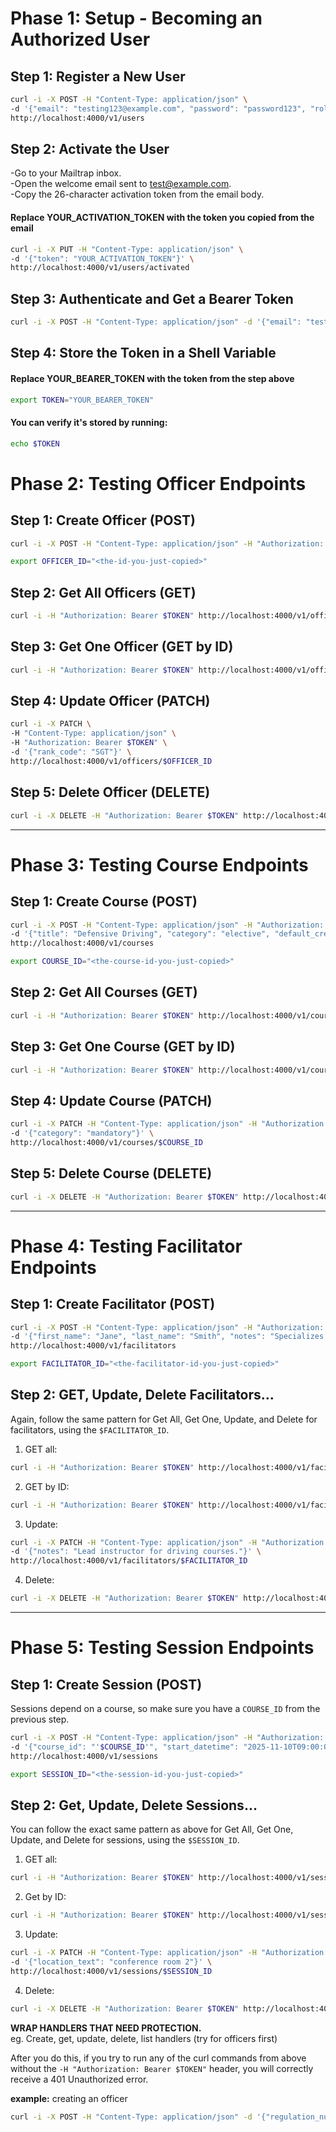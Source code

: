 # Phase 1: Setup - Becoming an Authorized User
## Step 1: Register a New User
```Bash
curl -i -X POST -H "Content-Type: application/json" \
-d '{"email": "testing123@example.com", "password": "password123", "role": "admin"}' \
http://localhost:4000/v1/users
```

## Step 2: Activate the User
-Go to your Mailtrap inbox.  
-Open the welcome email sent to test@example.com.  
-Copy the 26-character activation token from the email body.  

#### Replace YOUR_ACTIVATION_TOKEN with the token you copied from the email
```Bash
curl -i -X PUT -H "Content-Type: application/json" \
-d '{"token": "YOUR_ACTIVATION_TOKEN"}' \
http://localhost:4000/v1/users/activated
```

## Step 3: Authenticate and Get a Bearer Token
```Bash
curl -i -X POST -H "Content-Type: application/json" -d '{"email": "testing123@example.com", "password": "password123"}' http://localhost:4000/v1/tokens/authentication
```

## Step 4: Store the Token in a Shell Variable
#### Replace YOUR_BEARER_TOKEN with the token from the step above
```Bash
export TOKEN="YOUR_BEARER_TOKEN"
```

#### You can verify it's stored by running:
```Bash
echo $TOKEN
```

# Phase 2: Testing Officer Endpoints
## Step 1: Create Officer (POST)
```Bash
curl -i -X POST -H "Content-Type: application/json" -H "Authorization: Bearer $TOKEN" -d '{"regulation_number": "PC750", "first_name": "Marcus", "last_name": "Moore", "sex": "male", "rank_code": "PC"}' http://localhost:4000/v1/officers
```
```Bash
export OFFICER_ID="<the-id-you-just-copied>"
```

## Step 2: Get All Officers (GET)
```Bash
curl -i -H "Authorization: Bearer $TOKEN" http://localhost:4000/v1/officers
```

## Step 3: Get One Officer (GET by ID)
```Bash
curl -i -H "Authorization: Bearer $TOKEN" http://localhost:4000/v1/officers/$OFFICER_ID
```

## Step 4: Update Officer (PATCH)
```Bash
curl -i -X PATCH \
-H "Content-Type: application/json" \
-H "Authorization: Bearer $TOKEN" \
-d '{"rank_code": "SGT"}' \
http://localhost:4000/v1/officers/$OFFICER_ID
```

## Step 5: Delete Officer (DELETE)
```Bash
curl -i -X DELETE -H "Authorization: Bearer $TOKEN" http://localhost:4000/v1/officers/$OFFICER_ID
```

-------------------------------------------------------------------------------------

# Phase 3: Testing Course Endpoints
## Step 1: Create Course (POST)
```Bash
curl -i -X POST -H "Content-Type: application/json" -H "Authorization: Bearer $TOKEN" \
-d '{"title": "Defensive Driving", "category": "elective", "default_credit_hours": 25.0, "description": "Advanced techniques for vehicle control"}' \
http://localhost:4000/v1/courses
```
```Bash
export COURSE_ID="<the-course-id-you-just-copied>"
```

## Step 2: Get All Courses (GET)
```Bash
curl -i -H "Authorization: Bearer $TOKEN" http://localhost:4000/v1/courses
```

## Step 3: Get One Course (GET by ID)
```Bash
curl -i -H "Authorization: Bearer $TOKEN" http://localhost:4000/v1/courses/$COURSE_ID
```

## Step 4: Update Course (PATCH)
```Bash
curl -i -X PATCH -H "Content-Type: application/json" -H "Authorization: Bearer $TOKEN" \
-d '{"category": "mandatory"}' \
http://localhost:4000/v1/courses/$COURSE_ID
```

## Step 5: Delete Course (DELETE)
```Bash
curl -i -X DELETE -H "Authorization: Bearer $TOKEN" http://localhost:4000/v1/courses/$COURSE_ID
```

--------------------------------------------------------------------------------------

# Phase 4: Testing Facilitator Endpoints
## Step 1: Create Facilitator (POST)
```Bash
curl -i -X POST -H "Content-Type: application/json" -H "Authorization: Bearer $TOKEN" \
-d '{"first_name": "Jane", "last_name": "Smith", "notes": "Specializes in practical exercises."}' \
http://localhost:4000/v1/facilitators
```
```Bash
export FACILITATOR_ID="<the-facilitator-id-you-just-copied>"
```

## Step 2: GET, Update, Delete Facilitators...
Again, follow the same pattern for Get All, Get One, Update, and Delete for facilitators, using the `$FACILITATOR_ID`.

1. GET all:
```Bash
curl -i -H "Authorization: Bearer $TOKEN" http://localhost:4000/v1/facilitators
```

2. GET by ID:
```Bash
curl -i -H "Authorization: Bearer $TOKEN" http://localhost:4000/v1/facilitators/$FACILITAOR_ID
```

3. Update:
```Bash
curl -i -X PATCH -H "Content-Type: application/json" -H "Authorization: Bearer $TOKEN" \
-d '{"notes": "Lead instructor for driving courses."}' \
http://localhost:4000/v1/facilitators/$FACILITATOR_ID
```

4. Delete:
```Bash
curl -i -X DELETE -H "Authorization: Bearer $TOKEN" http://localhost:4000/v1/facilitators/$FACILITATOR_ID
```

---------------------------------------------------------------------------------------------------

# Phase 5: Testing Session Endpoints
## Step 1: Create Session (POST)
Sessions depend on a course, so make sure you have a `COURSE_ID` from the previous step.
```Bash
curl -i -X POST -H "Content-Type: application/json" -H "Authorization: Bearer $TOKEN" \
-d '{"course_id": "'$COURSE_ID'", "start_datetime": "2025-11-10T09:00:00Z", "end_datetime": "2025-11-14T17:00:00Z", "location_text": "Training Room 1"}' \
http://localhost:4000/v1/sessions
```
 ```Bash 
export SESSION_ID="<the-session-id-you-just-copied>"
```

## Step 2: Get, Update, Delete Sessions...
You can follow the exact same pattern as above for Get All, Get One, Update, and Delete for sessions, using the `$SESSION_ID`.

1. GET all:
```Bash
curl -i -H "Authorization: Bearer $TOKEN" http://localhost:4000/v1/sessions
```

2. Get by ID:
```Bash
curl -i -H "Authorization: Bearer $TOKEN" http://localhost:4000/v1/sessions/$SESSION_ID
```

3. Update:
```Bash
curl -i -X PATCH -H "Content-Type: application/json" -H "Authorization: Bearer $TOKEN" \
-d '{"location_text": "conference room 2"}' \
http://localhost:4000/v1/sessions/$SESSION_ID
```

4. Delete:
```Bash
curl -i -X DELETE -H "Authorization: Bearer $TOKEN" http://localhost:4000/v1/sessions/$SESSION_ID
```

**WRAP HANDLERS THAT NEED PROTECTION.**  
eg. Create, get, update, delete, list handlers (try for officers first)

After you do this, if you try to run any of the curl commands from above without the `-H "Authorization: Bearer $TOKEN"` header, you will correctly receive a 401 Unauthorized error.

**example:** creating an officer

```Bash
curl -i -X POST -H "Content-Type: application/json" -d '{"regulation_number": "PC800", "first_name": "Jonathan", "last_name": "Doe", "sex": "male", "rank_code": "PC"}' http://localhost:4000/v1/officers
```